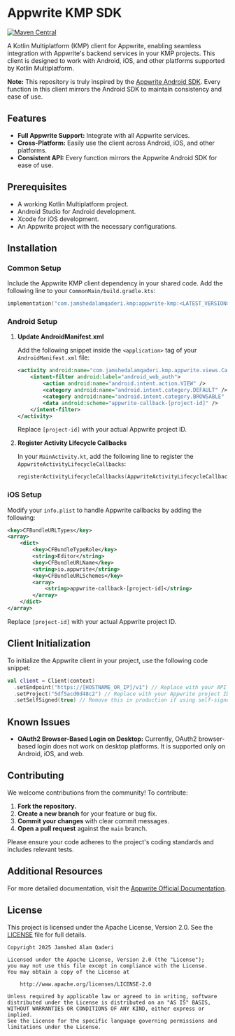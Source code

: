 # Appwrite KMP SDK
[![Maven Central](https://img.shields.io/maven-central/v/com.jamshedalamqaderi.kmp/appwrite-kmp)](https://search.maven.org/artifact/com.jamshedalamqaderi.kmp/appwrite-kmp)

A Kotlin Multiplatform (KMP) client for Appwrite, enabling seamless integration with Appwrite's backend services in your KMP projects. This client is designed to work with Android, iOS, and other platforms supported by Kotlin Multiplatform.

**Note:** This repository is truly inspired by the [Appwrite Android SDK](https://github.com/appwrite/sdk-for-android). Every function in this client mirrors the Android SDK to maintain consistency and ease of use.

## Features

- **Full Appwrite Support:** Integrate with all Appwrite services.
- **Cross-Platform:** Easily use the client across Android, iOS, and other platforms.
- **Consistent API:** Every function mirrors the Appwrite Android SDK for ease of use.

## Prerequisites

- A working Kotlin Multiplatform project.
- Android Studio for Android development.
- Xcode for iOS development.
- An Appwrite project with the necessary configurations.

## Installation

### Common Setup

Include the Appwrite KMP client dependency in your shared code. Add the following line to your `CommonMain/build.gradle.kts`:

```kotlin
implementation("com.jamshedalamqaderi.kmp:appwrite-kmp:<LATEST_VERSION>")
```

### Android Setup

1. **Update AndroidManifest.xml**

   Add the following snippet inside the `<application>` tag of your `AndroidManifest.xml` file:

   ```xml
   <activity android:name="com.jamshedalamqaderi.kmp.appwrite.views.CallbackActivity" android:exported="true">
       <intent-filter android:label="android_web_auth">
           <action android:name="android.intent.action.VIEW" />
           <category android:name="android.intent.category.DEFAULT" />
           <category android:name="android.intent.category.BROWSABLE" />
           <data android:scheme="appwrite-callback-[project-id]" />
       </intent-filter>
   </activity>
   ```

   Replace `[project-id]` with your actual Appwrite project ID.

2. **Register Activity Lifecycle Callbacks**

   In your `MainActivity.kt`, add the following line to register the `AppwriteActivityLifecycleCallbacks`:

   ```kotlin
   registerActivityLifecycleCallbacks(AppwriteActivityLifecycleCallbacks())
   ```

### iOS Setup

Modify your `info.plist` to handle Appwrite callbacks by adding the following:

```xml
<key>CFBundleURLTypes</key>
<array>
    <dict>
        <key>CFBundleTypeRole</key>
        <string>Editor</string>
        <key>CFBundleURLName</key>
        <string>io.appwrite</string>
        <key>CFBundleURLSchemes</key>
        <array>
            <string>appwrite-callback-[project-id]</string>
        </array>
    </dict>
</array>
```

Replace `[project-id]` with your actual Appwrite project ID.

## Client Initialization

To initialize the Appwrite client in your project, use the following code snippet:

```kotlin
val client = Client(context)
  .setEndpoint("https://[HOSTNAME_OR_IP]/v1") // Replace with your API Endpoint
  .setProject("5df5acd0d48c2") // Replace with your Appwrite project ID
  .setSelfSigned(true) // Remove this in production if using self-signed certificates
```

## Known Issues

- **OAuth2 Browser-Based Login on Desktop:**
  Currently, OAuth2 browser-based login does not work on desktop platforms. It is supported only on Android, iOS, and web.

## Contributing

We welcome contributions from the community! To contribute:

1. **Fork the repository.**
2. **Create a new branch** for your feature or bug fix.
3. **Commit your changes** with clear commit messages.
4. **Open a pull request** against the `main` branch.

Please ensure your code adheres to the project's coding standards and includes relevant tests.

## Additional Resources

For more detailed documentation, visit the [Appwrite Official Documentation](https://appwrite.io/docs).

## License

This project is licensed under the Apache License, Version 2.0. See the [LICENSE](LICENSE) file for full details.

```plaintext
Copyright 2025 Jamshed Alam Qaderi

Licensed under the Apache License, Version 2.0 (the "License");
you may not use this file except in compliance with the License.
You may obtain a copy of the License at

    http://www.apache.org/licenses/LICENSE-2.0

Unless required by applicable law or agreed to in writing, software
distributed under the License is distributed on an "AS IS" BASIS,
WITHOUT WARRANTIES OR CONDITIONS OF ANY KIND, either express or implied.
See the License for the specific language governing permissions and
limitations under the License.
```

